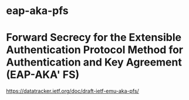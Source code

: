 # eap-aka-pfs

# Forward Secrecy for the Extensible Authentication Protocol Method for Authentication and Key Agreement (EAP-AKA' FS)

https://datatracker.ietf.org/doc/draft-ietf-emu-aka-pfs/
